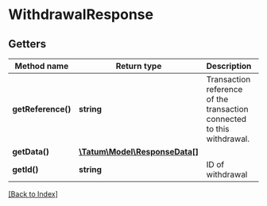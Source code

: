 # WithdrawalResponse

## Getters

Method name | Return type | Description | Notes
------------ | ------------- | ------------- | -------------
**getReference()** | **string** | Transaction reference of the transaction connected to this withdrawal. | [optional]
**getData()** | [**\Tatum\Model\ResponseData[]**](ResponseData.md) |  | [optional]
**getId()** | **string** | ID of withdrawal | [optional]

[[Back to Index]](../index.md)
